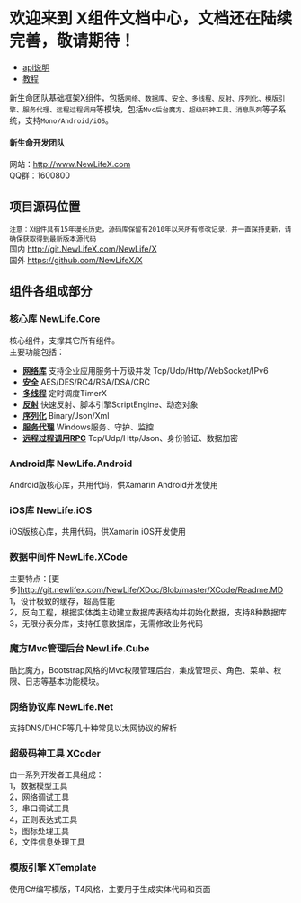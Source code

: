 # 欢迎来到 X组件文档中心，文档还在陆续完善，敬请期待！

- [api说明](/api/index.html)
- [教程](/articles/intro.html)


新生命团队基础框架X组件，包括`网络、数据库、安全、多线程、反射、序列化、模版引擎、服务代理、远程过程调用`等模块，包括`Mvc后台魔方、超级码神工具、消息队列`等子系统，支持`Mono/Android/iOS`。

#### 新生命开发团队  
网站：http://www.NewLifeX.com  
QQ群：1600800  

## 项目源码位置
`注意：X组件具有15年漫长历史，源码库保留有2010年以来所有修改记录，并一直保持更新，请确保获取得到最新版本源代码`  
国内 http://git.NewLifeX.com/NewLife/X  
国外 https://github.com/NewLifeX/X  

## 组件各组成部分
### 核心库 NewLife.Core
核心组件，支撑其它所有组件。  
主要功能包括：  
+ **[网络库]** 支持企业应用服务十万级并发 Tcp/Udp/Http/WebSocket/IPv6
+ **[安全]** AES/DES/RC4/RSA/DSA/CRC
+ **[多线程]** 定时调度TimerX
+ **[反射]** 快速反射、脚本引擎ScriptEngine、动态对象
+ **[序列化]** Binary/Json/Xml
+ **[服务代理]** Windows服务、守护、监控
+ **[远程过程调用RPC]** Tcp/Udp/Http/Json、身份验证、数据加密

[网络库]:Net/Readme.md "支持企业应用服务十万级并发"
[安全]:Security/Readme.md
[多线程]:Threading/Readme.md
[反射]:Reflection/Readme.md
[序列化]:Serialization/Readme.md
[服务代理]:Agent/Readme.md
[远程过程调用RPC]:Remoting/Readme.md

### Android库 NewLife.Android
Android版核心库，共用代码，供Xamarin Android开发使用

### iOS库 NewLife.iOS
iOS版核心库，共用代码，供Xamarin iOS开发使用

### 数据中间件 NewLife.XCode
主要特点：[更多]http://git.newlifex.com/NewLife/XDoc/Blob/master/XCode/Readme.MD  
1，设计极致的缓存，超高性能  
2，反向工程，根据实体类主动建立数据库表结构并初始化数据，支持8种数据库  
3，无限分表分库，支持任意数据库，无需修改业务代码  

### 魔方Mvc管理后台 NewLife.Cube
酷比魔方，Bootstrap风格的Mvc权限管理后台，集成管理员、角色、菜单、权限、日志等基本功能模块。

### 网络协议库 NewLife.Net
支持DNS/DHCP等几十种常见以太网协议的解析

### 超级码神工具 XCoder
由一系列开发者工具组成：  
1，数据模型工具  
2，网络调试工具  
3，串口调试工具  
4，正则表达式工具  
5，图标处理工具  
6，文件信息处理工具  

### 模版引擎 XTemplate
使用C#编写模版，T4风格，主要用于生成实体代码和页面  
